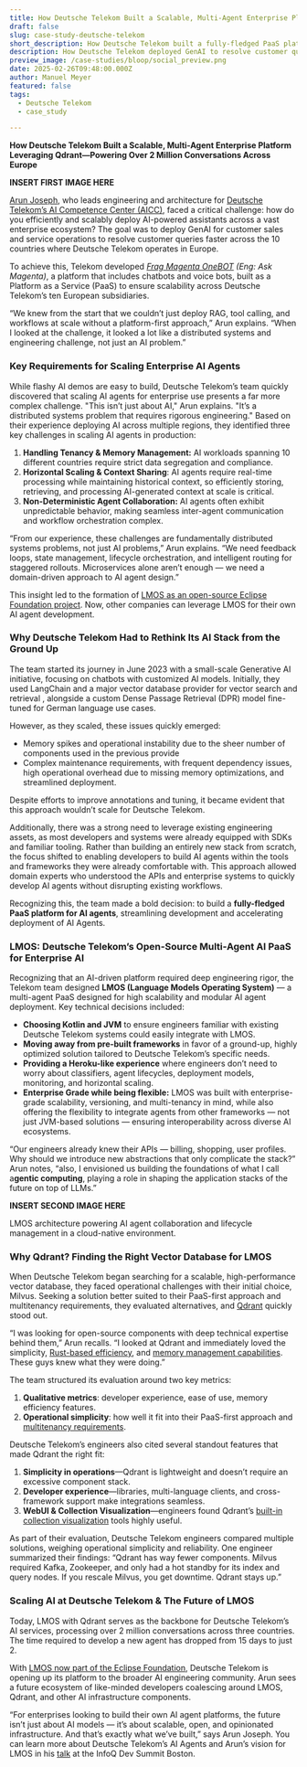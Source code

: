 ```yaml
---
title: How Deutsche Telekom Built a Scalable, Multi-Agent Enterprise Platform Leveraging Qdrant—Powering Over 2 Million Conversations Across Europe
draft: false
slug: case-study-deutsche-telekom
short_description: How Deutsche Telekom built a fully-fledged PaaS platform for AI agents, streamlining development and accelerating deployment of AI Agents. 
description: How Deutsche Telekom deployed GenAI to resolve customer queries faster.
preview_image: /case-studies/bloop/social_preview.png
date: 2025-02-26T09:48:00.000Z
author: Manuel Meyer
featured: false
tags: 
  - Deutsche Telekom
  - case_study

---
```


**How Deutsche Telekom Built a Scalable, Multi-Agent Enterprise Platform Leveraging Qdrant—Powering Over 2 Million Conversations Across Europe**

**INSERT FIRST IMAGE HERE**

[Arun Joseph](https://www.linkedin.com/in/arun-joseph-ab47102a/), who leads engineering and architecture for [Deutsche Telekom’s AI Competence Center (AICC)](https://www.telekom.com/en/company/digital-responsibility/details/artificial-intelligence-at-deutsche-telekom-1055154), faced a critical challenge: how do you efficiently and scalably deploy AI-powered assistants across a vast enterprise ecosystem? The goal was to deploy GenAI for customer sales and service operations to resolve customer queries faster across the 10 countries where Deutsche Telekom operates in Europe. 

To achieve this, Telekom developed [*Frag Magenta OneBOT*](https://www.telekom.de/hilfe/frag-magenta?samChecked=true) *(Eng: Ask Magenta)*, a platform that includes chatbots and voice bots, built as a Platform as a Service (PaaS) to ensure scalability across Deutsche Telekom’s ten European subsidiaries.

“We knew from the start that we couldn’t just deploy RAG, tool calling, and workflows at scale without a platform-first approach,” Arun explains. “When I looked at the challenge, it looked a lot like a distributed systems and engineering challenge, not just an AI problem.”

### Key Requirements for Scaling Enterprise AI Agents

While flashy AI demos are easy to build, Deutsche Telekom’s team quickly discovered that scaling AI agents for enterprise use presents a far more complex challenge. "This isn’t just about AI," Arun explains. "It’s a distributed systems problem that requires rigorous engineering." Based on their experience deploying AI across multiple regions, they identified three key challenges in scaling AI agents in production:

1. **Handling Tenancy & Memory Management:** AI workloads spanning 10 different countries require strict data segregation and compliance.  
2. **Horizontal Scaling & Context Sharing**: AI agents require real-time processing while maintaining historical context, so efficiently storing, retrieving, and processing AI-generated context at scale is critical.  
3. **Non-Deterministic Agent Collaboration:** AI agents often exhibit unpredictable behavior, making seamless inter-agent communication and workflow orchestration complex.

“From our experience, these challenges are fundamentally distributed systems problems, not just AI problems,” Arun explains. “We need feedback loops, state management, lifecycle orchestration, and intelligent routing for staggered rollouts. Microservices alone aren’t enough — we need a domain-driven approach to AI agent design.”

This insight led to the formation of [LMOS as an open-source Eclipse Foundation project](https://eclipse.dev/lmos/). Now, other companies can leverage LMOS for their own AI agent development.

### Why Deutsche Telekom Had to Rethink Its AI Stack from the Ground Up

The team started its journey in June 2023 with a small-scale Generative AI initiative, focusing on chatbots with customized AI models. Initially, they used LangChain and a major vector database provider for vector search and retrieval , alongside a custom Dense Passage Retrieval (DPR) model fine-tuned for German language use cases.

However, as they scaled, these issues quickly emerged:

* Memory spikes and operational instability due to the sheer number of components used in the previous provide  
* Complex maintenance requirements, with frequent dependency issues, high operational overhead due to missing memory optimizations, and streamlined deployment.

Despite efforts to improve annotations and tuning, it became evident that this approach wouldn’t scale for Deutsche Telekom. 

Additionally, there was a strong need to leverage existing engineering assets, as most developers and systems were already equipped with SDKs and familiar tooling. Rather than building an entirely new stack from scratch, the focus shifted to enabling developers to build AI agents within the tools and frameworks they were already comfortable with. This approach allowed domain experts who understood the APIs and enterprise systems to quickly develop AI agents without disrupting existing workflows.

Recognizing this, the team made a bold decision: to build a **fully-fledged PaaS platform for AI agents**, streamlining development and accelerating deployment of AI Agents. 

### LMOS: Deutsche Telekom’s Open-Source Multi-Agent AI PaaS for Enterprise AI

Recognizing that an AI-driven platform required deep engineering rigor, the Telekom team designed **LMOS (Language Models Operating System)** — a multi-agent PaaS designed for high scalability and modular AI agent deployment. Key technical decisions included:

* **Choosing Kotlin and JVM** to ensure engineers familiar with existing Deutsche Telekom systems could easily integrate with LMOS.  
* **Moving away from pre-built frameworks** in favor of a ground-up, highly optimized solution tailored to Deutsche Telekom’s specific needs.  
* **Providing a Heroku-like experience** where engineers don’t need to worry about classifiers, agent lifecycles, deployment models, monitoring, and horizontal scaling.  
* **Enterprise Grade while being flexible:** LMOS was built with enterprise-grade scalability, versioning, and multi-tenancy in mind, while also offering the flexibility to integrate agents from other frameworks — not just JVM-based solutions — ensuring interoperability across diverse AI ecosystems.

“Our engineers already knew their APIs — billing, shopping, user profiles. Why should we introduce new abstractions that only complicate the stack?” Arun notes, “also, I envisioned us building the foundations of what I call a**gentic computing**, playing a role in shaping the application stacks of the future on top of LLMs.”

**INSERT SECOND IMAGE HERE**

LMOS architecture powering AI agent collaboration and lifecycle management in a cloud-native environment.

### Why Qdrant? Finding the Right Vector Database for LMOS

When Deutsche Telekom began searching for a scalable, high-performance vector database, they faced operational challenges with their initial choice, Milvus. Seeking a solution better suited to their PaaS-first approach and multitenancy requirements, they evaluated alternatives, and [Qdrant](https://qdrant.tech/qdrant-vector-database/) quickly stood out.

“I was looking for open-source components with deep technical expertise behind them,” Arun recalls. “I looked at Qdrant and immediately loved the simplicity, [Rust-based efficiency](https://qdrant.tech/articles/why-rust/), and [memory management capabilities](https://qdrant.tech/articles/memory-consumption/). These guys knew what they were doing.”

The team structured its evaluation around two key metrics:

1. **Qualitative metrics**: developer experience, ease of use, memory efficiency features.  
2. **Operational simplicity**: how well it fit into their PaaS-first approach and [multitenancy requirements](https://qdrant.tech/documentation/guides/multiple-partitions/).

Deutsche Telekom’s engineers also cited several standout features that made Qdrant the right fit:

1. **Simplicity in operations**—Qdrant is lightweight and doesn’t require an excessive component stack.  
2. **Developer experience**—libraries, multi-language clients, and cross-framework support make integrations seamless.  
3. **WebUI & Collection Visualization**—engineers found Qdrant’s [built-in collection visualization](https://qdrant.tech/documentation/web-ui/) tools highly useful.

As part of their evaluation, Deutsche Telekom engineers compared multiple solutions, weighing operational simplicity and reliability. One engineer summarized their findings: “Qdrant has way fewer components. Milvus required Kafka, Zookeeper, and only had a hot standby for its index and query nodes. If you rescale Milvus, you get downtime. Qdrant stays up.” 

### **Scaling AI at Deutsche Telekom & The Future of LMOS**

Today, LMOS with Qdrant serves as the backbone for Deutsche Telekom’s AI services, processing over 2 million conversations across three countries. The time required to develop a new agent has dropped from 15 days to just 2\.

With [LMOS now part of the Eclipse Foundation](https://projects.eclipse.org/projects/technology.lmos), Deutsche Telekom is opening up its platform to the broader AI engineering community. Arun sees a future ecosystem of like-minded developers coalescing around LMOS, Qdrant, and other AI infrastructure components.

“For enterprises looking to build their own AI agent platforms, the future isn’t just about AI models — it’s about scalable, open, and opinionated infrastructure. And that’s exactly what we’ve built,” says Arun Joseph. You can learn more about Deutsche Telekom’s AI Agents and Arun’s vision for LMOS in his [talk](https://www.infoq.com/presentations/ai-agents-platform%20) at the InfoQ Dev Summit Boston.